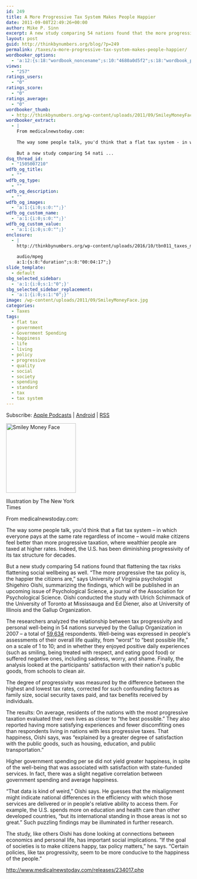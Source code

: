 ```yaml
---
id: 249
title: A More Progressive Tax System Makes People Happier
date: 2011-09-08T22:49:26+00:00
author: Mike P. Sinn
excerpt: A new study comparing 54 nations found that the more progressive the tax policy is, the happier the citizens are.
layout: post
guid: http://thinkbynumbers.org/blog/?p=249
permalink: /taxes/a-more-progressive-tax-system-makes-people-happier/
wordbooker_options:
  - 'a:12:{s:18:"wordbook_noncename";s:10:"4680a0d5f2";s:18:"wordbook_page_post";s:15:"227151724000676";s:18:"wordbook_orandpage";s:1:"2";s:23:"wordbook_default_author";s:1:"2";s:23:"wordbook_extract_length";s:3:"400";s:19:"wordbook_actionlink";s:3:"100";s:26:"wordbooker_publish_default";s:2:"on";s:27:"wordbooker_publish_override";s:2:"on";s:19:"wordbook_thumb_only";s:2:"on";s:18:"wordbook_attribute";s:0:"";s:29:"wordbooker_status_update_text";s:0:"";s:20:"wordbook_comment_get";s:2:"on";}'
views:
  - "257"
ratings_users:
  - "0"
ratings_score:
  - "0"
ratings_average:
  - "0"
wordbooker_thumb:
  - http://thinkbynumbers.org/wp-content/uploads/2011/09/SmileyMoneyFace-90x90.jpg
wordbooker_extract:
  - |
    From medicalnewstoday.com:
    
    The way some people talk, you'd think that a flat tax system - in which everyone pays at the same rate regardless of income - would make citizens feel better than more progressive taxation, where wealthier people are taxed at higher rates. Indeed, the U.S. has been diminishing progressivity of its tax structure for decades.
    
    But a new study comparing 54 nati ...
dsq_thread_id:
  - "1505007210"
wdfb_og_title:
  - ""
wdfb_og_type:
  - ""
wdfb_og_description:
  - ""
wdfb_og_images:
  - 'a:1:{i:0;s:0:"";}'
wdfb_og_custom_name:
  - 'a:1:{i:0;s:0:"";}'
wdfb_og_custom_value:
  - 'a:1:{i:0;s:0:"";}'
enclosure:
  - |
    http://thinkbynumbers.org/wp-content/uploads/2016/10/tbn011_taxes_make_us_happy.mp3
    
    audio/mpeg
    a:1:{s:8:"duration";s:8:"00:04:17";}
slide_template:
  - default
sbg_selected_sidebar:
  - 'a:1:{i:0;s:1:"0";}'
sbg_selected_sidebar_replacement:
  - 'a:1:{i:0;s:1:"0";}'
image: /wp-content/uploads/2011/09/SmileyMoneyFace.jpg
categories:
  - Taxes
tags:
  - flat tax
  - government
  - Government Spending
  - happiness
  - life
  - living
  - policy
  - progressive
  - quality
  - social
  - society
  - spending
  - standard
  - tax
  - tax system
---
```

<div class="powerpress_player" id="powerpress_player_228">
</div>

<p class="powerpress_links powerpress_subscribe_links">
  Subscribe: <a href="https://itunes.apple.com/us/podcast/think-by-numbers/id660714690?mt=2&ls=1#episodeGuid=http%3A%2F%2Fthinkbynumbers.org%2Fblog%2F%3Fp%3D249" class="powerpress_link_subscribe powerpress_link_subscribe_itunes" title="Subscribe on Apple Podcasts" rel="nofollow">Apple Podcasts</a> | <a href="https://subscribeonandroid.com/thinkbynumbers.org/feed/podcast/" class="powerpress_link_subscribe powerpress_link_subscribe_android" title="Subscribe on Android" rel="nofollow">Android</a> | <a href="https://thinkbynumbers.org/feed/podcast/" class="powerpress_link_subscribe powerpress_link_subscribe_rss" title="Subscribe via RSS" rel="nofollow">RSS</a>
</p>

<div id="attachment_519" style="width: 200px" class="wp-caption alignleft">
  <img aria-describedby="caption-attachment-519" data-attachment-id="519" data-permalink="https://thinkbynumbers.org/taxes/a-more-progressive-tax-system-makes-people-happier/attachment/smileymoneyface/" data-orig-file="https://thinkbynumbers.org/wp-content/uploads/2011/09/SmileyMoneyFace.jpg" data-orig-size="190,190" data-comments-opened="1" data-image-meta="{&quot;aperture&quot;:&quot;0&quot;,&quot;credit&quot;:&quot;&quot;,&quot;camera&quot;:&quot;&quot;,&quot;caption&quot;:&quot;&quot;,&quot;created_timestamp&quot;:&quot;0&quot;,&quot;copyright&quot;:&quot;&quot;,&quot;focal_length&quot;:&quot;0&quot;,&quot;iso&quot;:&quot;0&quot;,&quot;shutter_speed&quot;:&quot;0&quot;,&quot;title&quot;:&quot;&quot;,&quot;orientation&quot;:&quot;0&quot;}" data-image-title="Smiley Money Face" data-image-description="<p>Smiley Money Face</p>
" data-medium-file="https://thinkbynumbers.org/wp-content/uploads/2011/09/SmileyMoneyFace.jpg" data-large-file="https://thinkbynumbers.org/wp-content/uploads/2011/09/SmileyMoneyFace.jpg" class="size-full wp-image-519 " title="Smiley Money Face" src="http://thinkbynumbers.org/wp-content/uploads/2011/09/SmileyMoneyFace.jpg" alt="Smiley Money Face" width="190" height="190" srcset="https://thinkbynumbers.org/wp-content/uploads/2011/09/SmileyMoneyFace.jpg 190w, https://thinkbynumbers.org/wp-content/uploads/2011/09/SmileyMoneyFace-150x150.jpg 150w, https://thinkbynumbers.org/wp-content/uploads/2011/09/SmileyMoneyFace-480x480.jpg 480w, https://thinkbynumbers.org/wp-content/uploads/2011/09/SmileyMoneyFace-44x44.jpg 44w" sizes="(max-width: 190px) 100vw, 190px" />
  
  <p id="caption-attachment-519" class="wp-caption-text">
    Illustration by The New York Times
  </p>
</div>

From medicalnewstoday.com:

The way some people talk, you'd think that a flat tax system &#8211; in which everyone pays at the same rate regardless of income &#8211; would make citizens feel better than more progressive taxation, where wealthier people are taxed at higher rates. Indeed, the U.S. has been diminishing progressivity of its tax structure for decades.

But a new study comparing 54 nations found that flattening the tax risks flattening social wellbeing as well. &#8220;The more progressive the tax policy is, the happier the citizens are,&#8221; says University of Virginia psychologist Shigehiro Oishi, summarizing the findings, which will be published in an upcoming issue of Psychological Science, a journal of the Association for Psychological Science. Oishi conducted the study with Ulrich Schimmack of the University of Toronto at Mississauga and Ed Diener, also at University of Illinois and the Gallup Organization.

The researchers analyzed the relationship between tax progressivity and personal well-being in 54 nations surveyed by the Gallup Organization in 2007 &#8211; a total of [59,634](http://www.sharing.org/information-centre/reports/financing-global-sharing-economy-part-three-1-taxing-financial) respondents. Well-being was expressed in people's assessments of their overall life quality, from &#8220;worst&#8221; to &#8220;best possible life,&#8221; on a scale of 1 to 10; and in whether they enjoyed positive daily experiences (such as smiling, being treated with respect, and eating good food) or suffered negative ones, including sadness, worry, and shame. Finally, the analysis looked at the participants' satisfaction with their nation's public goods, from schools to clean air.

The degree of progressivity was measured by the difference between the highest and lowest tax rates, corrected for such confounding factors as family size, social security taxes paid, and tax benefits received by individuals.

The results: On average, residents of the nations with the most progressive taxation evaluated their own lives as closer to &#8220;the best possible.&#8221; They also reported having more satisfying experiences and fewer discomfiting ones than respondents living in nations with less progressive taxes. That happiness, Oishi says, was &#8220;explained by a greater degree of satisfaction with the public goods, such as housing, education, and public transportation.&#8221;

Higher government spending per se did not yield greater happiness, in spite of the well-being that was associated with satisfaction with state-funded services. In fact, there was a slight negative correlation between government spending and average happiness.

&#8220;That data is kind of weird,&#8221; Oishi says. He guesses that the misalignment might indicate national differences in the efficiency with which those services are delivered or in people's relative ability to access them. For example, the U.S. spends more on education and health care than other developed countries, &#8220;but its international standing in those areas is not so great.&#8221; Such puzzling findings may be illuminated in further research.

The study, like others Oishi has done looking at connections between economics and personal life, has important social implications. &#8220;If the goal of societies is to make citizens happy, tax policy matters,&#8221; he says. &#8220;Certain policies, like tax progressivity, seem to be more conducive to the happiness of the people.&#8221;

<http://www.medicalnewstoday.com/releases/234017.php>

&nbsp;